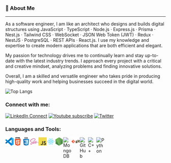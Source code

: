 
### 🚀 About Me
---
As a software engineer, I am like an architect who designs and builds digital structures using JavaScript · TypeScript · Node.js · Express.js · Prisma · Nest.js · Tailwind CSS · WebSocket · JSON Web Token (JWT) · Redux · NestJS · PostgreSQL · REST APIs  · React.js.
I use my knowledge and expertise to create modern applications that are both efficient and elegant. 

My passion for technology drives me to continually learn and stay up-to-date with the latest industry trends. I approach every project with a critical and creative mindset, analyzing problems and finding innovative solutions. 

Overall, I am a skilled and versatile engineer who takes pride in producing high-quality work and helping businesses succeed in the digital world.

![Top Langs](https://github-readme-stats.vercel.app/api/top-langs/?username=morshedulmunna&layout=compact)

### Connect with me:

[![LinkedIn Connect](https://img.shields.io/badge/%20-Connect-black?color=14171A&labelColor=212121&logo=linkedin&logoColor=ffffff)][linkedin]
[![Youtube subscribe](https://img.shields.io:/youtube/channel/subscribers/UCCwRAqBwssrPj-1mcZA7KsQ?style=social)][youtube]
[![Twitter](https://img.shields.io:/twitter/follow/morshedulmunna?style=social)][twitter]

### Languages and Tools:

[<img align="left" alt="Visual Studio Code" width="26px" src="https://raw.githubusercontent.com/github/explore/80688e429a7d4ef2fca1e82350fe8e3517d3494d/topics/visual-studio-code/visual-studio-code.png" />][github]
[<img align="left" alt="HTML5" width="26px" src="https://raw.githubusercontent.com/github/explore/80688e429a7d4ef2fca1e82350fe8e3517d3494d/topics/html/html.png" />][github]
[<img align="left" alt="CSS3" width="26px" src="https://raw.githubusercontent.com/github/explore/80688e429a7d4ef2fca1e82350fe8e3517d3494d/topics/css/css.png" />][github]
[<img align="left" alt="Sass" width="26px" src="https://raw.githubusercontent.com/github/explore/80688e429a7d4ef2fca1e82350fe8e3517d3494d/topics/sass/sass.png" />][github]
[<img align="left" alt="JavaScript" width="26px" src="https://raw.githubusercontent.com/github/explore/80688e429a7d4ef2fca1e82350fe8e3517d3494d/topics/javascript/javascript.png" />][github]
[<img align="left" alt="React" width="26px" src="https://raw.githubusercontent.com/github/explore/80688e429a7d4ef2fca1e82350fe8e3517d3494d/topics/react/react.png" />][github]
[<img align="left" alt="Node.js" width="26px" src="https://raw.githubusercontent.com/github/explore/80688e429a7d4ef2fca1e82350fe8e3517d3494d/topics/nodejs/nodejs.png" />][github]
[<img align="left" alt="MongoDB" width="26px" src="https://i.ibb.co/fqbTYyf/pngkit-ifunny-watermark-png-2254691.png" />][github]
[<img align="left" alt="Git" width="26px" src="https://raw.githubusercontent.com/github/explore/80688e429a7d4ef2fca1e82350fe8e3517d3494d/topics/git/git.png" />][github]
[<img align="left" alt="GitHub" width="26px" src="https://i.ibb.co/f13T02P/pngkey-com-github-icon-png-1787508.png" />][github]
[<img align="left" alt="C++" width="26px" src="https://i.ibb.co/Vj53Hgp/pngegg.png" />][github]
[<img align="left" alt="Python" width="26px" src="https://i.ibb.co/qrmbLns/5848152fcef1014c0b5e4967.png" />][github]



<br/>
<br/>
<br/>


[linkedin]: https://www.linkedin.com/in/morshedulmunna/
[github]: https://github.com/morshedulmunna
[resume]: https://drive.google.com/file/d/1FAhfRBTKQbM5Bu7fOg4YjT0YzXOO8zII
[medium]: https://www.quora.com/profile/Morshedul-Munna
[youtube]: https://www.youtube.com/channel/UCCwRAqBwssrPj-1mcZA7KsQ
[twitter]: https://twitter.com/morshedulmunna
